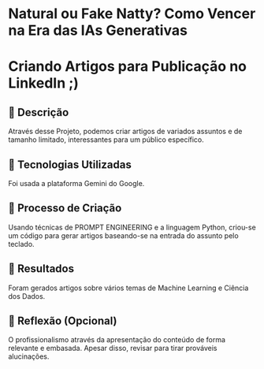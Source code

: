 # Natural ou Fake Natty? Como Vencer na Era das IAs Generativas

# Criando Artigos para Publicação no LinkedIn ;)

## 📒 Descrição
Através desse Projeto, podemos criar artigos de variados assuntos e de tamanho limitado, interessantes para um público específico.

## 🤖 Tecnologias Utilizadas
Foi usada a plataforma Gemini do Google.

## 🧐 Processo de Criação
Usando técnicas de PROMPT ENGINEERING e a linguagem Python, criou-se um código para gerar artigos baseando-se na entrada do assunto pelo teclado.

## 🚀 Resultados
Foram gerados artigos sobre vários temas de Machine Learning e Ciência dos Dados.

## 💭 Reflexão (Opcional)
O profissionalismo através da apresentação do conteúdo de forma relevante e embasada. Apesar disso, revisar para tirar prováveis alucinações.
